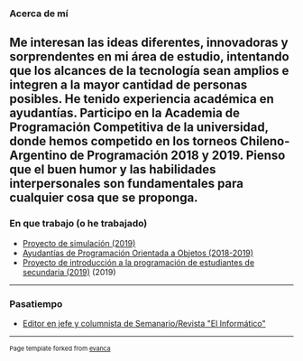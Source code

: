 
### Acerca de mí

Me interesan las ideas diferentes, innovadoras y sorprendentes en mi área de estudio, intentando que los alcances de la tecnología sean amplios e integren a la mayor cantidad de personas posibles. He tenido experiencia académica en ayudantías. Participo en la Academia de Programación Competitiva de la universidad, donde hemos competido en los torneos Chileno-Argentino de Programación 2018 y 2019. Pienso que el buen humor y las habilidades interpersonales son fundamentales para cualquier cosa que se proponga.
---

### En que trabajo (o he trabajado)
- [Proyecto de simulación (2019)](https://github.com/bbhardock/ChinaSimulatioN)
- [Ayudantías de Programación Orientada a Objetos (2018-2019)](/pdf/ProgramacionAyudante[3127].pdf) 
- [Proyecto de introducción a la programación de estudiantes de secundaria (2019)](https://eic.ucn.cl/test-de-seleccion-de-la-academia-de-programacion-ucn-francis-school/) (2019)
---
### Pasatiempo
- [Editor en jefe y columnista de Semanario/Revista "El Informático"](https://issuu.com/elinformatico)



---
<p style="font-size:11px">Page template forked from <a href="https://github.com/evanca/quick-portfolio">evanca</a></p>
<!-- Remove above link if you don't want to attibute -->
